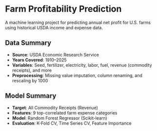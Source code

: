 # Farm Profitability Prediction

A machine learning project for predicting annual net profit for U.S. farms using historical USDA income and expense data.

## Data Summary

- **Source**: USDA Economic Research Service
- **Years Covered**: 1910–2025
- **Variables**: Seed, fertilizer, electricity, labor, fuel, revenue (commodity receipts), and more
- **Preprocessing**: Missing value imputation, column renaming, and rescaling by 1000

## Model Summary

- **Target**: All Commodity Receipts (Revenue)
- **Features**: 9 top-correlated farm expense categories
- **Model**: Random Forest Regressor (Scikit-learn)
- **Evaluation**: K-Fold CV, Time Series CV, Feature Importance
